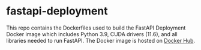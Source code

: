 # fastapi-deployment

This repo contains the Dockerfiles used to build the FastAPI Deployment Docker image which includes Python 3.9, CUDA drivers (11.6), and all libraries needed to run FastAPI. The Docker image is hosted on [Docker Hub](https://hub.docker.com/repository/docker/paperspace/fastapi-deployment).
